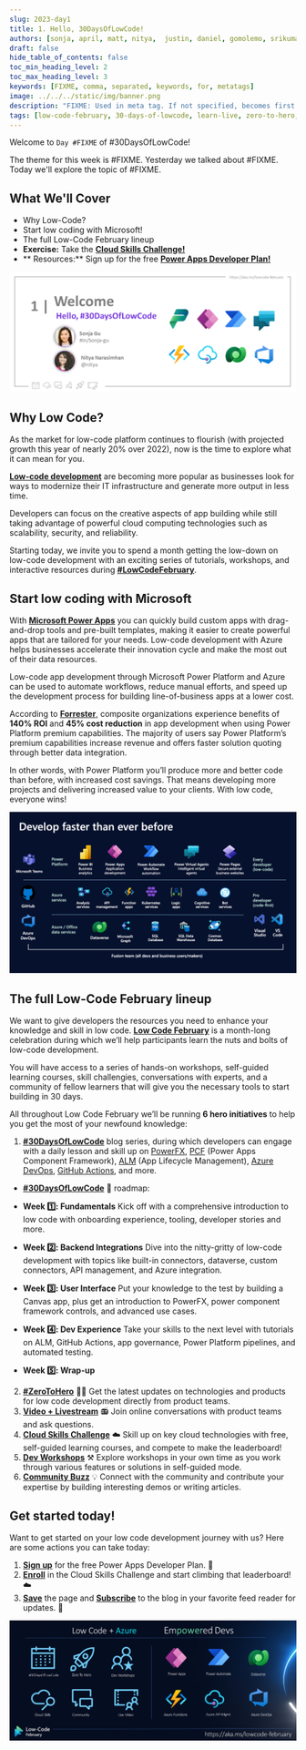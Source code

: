 ```yaml
---
slug: 2023-day1
title: 1. Hello, 30DaysOfLowCode!
authors: [sonja, april, matt, nitya,  justin, daniel, gomolemo, srikumar, julia, kartik, sameer, taiki, marcel , evan, casey,linda, phil]
draft: false
hide_table_of_contents: false
toc_min_heading_level: 2
toc_max_heading_level: 3
keywords: [FIXME, comma, separated, keywords, for, metatags]
image: ../../../static/img/banner.png
description: "FIXME: Used in meta tag. If not specified, becomes first line of Markdown" 
tags: [low-code-february, 30-days-of-lowcode, learn-live, zero-to-hero, ask-the-expert,fusion-teams, power-platform]
---
```


<head>
  <meta name="twitter:url" 
    content="https://microsoft.github.io/Low-Code/blog/slug-FIXME" />
  <meta name="twitter:title" 
    content="FIXME: Title Of Post" />
  <meta name="twitter:description" 
    content="FIXME: Post Description" />
  <meta name="twitter:image" 
    content="FIXME: Post Image" />
  <meta name="twitter:card" content="summary_large_image" />
  <meta name="twitter:creator" 
    content="@nitya" />
  <meta name="twitter:site" content="@AzureAdvocates" /> 
  <link rel="canonical" 
    href="https://microsoft.github.io/Low-Code/blog/slug-FIXME" />
</head>

Welcome to `Day #FIXME` of #30DaysOfLowCode!

The theme for this week is #FIXME. Yesterday we talked about #FIXME. Today we'll explore the topic of #FIXME.

## What We'll Cover
 * Why Low-Code?
 * Start low coding with Microsoft!
 * The full Low-Code February lineup  
 * **Exercise:** Take the [**Cloud Skills Challenge!**](https://learn.microsoft.com/training/challenges?id=464c05e3-f1ae-400f-b5df-2dcd5299d347&%3FWT.mc_id=javascript-82212-ninarasi)
 * ** Resources:** Sign up for the free [**Power Apps Developer Plan!**](https://aka.ms/lowcode-february/devplan)

<!-- FIXME: banner image -->
![Empty Banner Placeholder](./Feb01%20-%20Hello.png)


<!-- ************************************* -->
<!--  AUTHORS: ONLY UPDATE BELOW THIS LINE -->
<!-- ************************************* -->


## Why Low Code?

As the market for low-code platform continues to flourish (with projected growth this year of nearly 20% over 2022), now is the time to explore what it can mean for you. 

[**Low-code development**](https://powerapps.microsoft.com/what-is-low-code/) are becoming more popular as businesses look for ways to modernize their IT infrastructure and generate more output in less time. 

Developers can focus on the creative aspects of app building while still taking advantage of powerful cloud computing technologies such as scalability, security, and reliability.

Starting today, we invite you to spend a month getting the low-down on low-code development with an exciting series of tutorials, workshops, and interactive resources during [**#LowCodeFebruary**](https://aka.ms/lowcode-february).

## Start low coding with Microsoft

With [**Microsoft Power Apps**](https://powerapps.microsoft.com/) you can quickly build custom apps with drag-and-drop tools and pre-built templates, making it easier to create powerful apps that are tailored for your needs.  Low-code development with Azure helps businesses accelerate their innovation cycle and make the most out of their data resources. 

Low-code app development through Microsoft Power Platform and Azure can be used to automate workflows, reduce manual efforts, and speed up the development process for building line-of-business apps at a lower cost.

According to [**Forrester**](https://aka.ms/2022ForresterTEI), composite organizations experience benefits of **140% ROI** and **45% cost reduction** in app development when using Power Platform premium capabilities. The majority of users say Power Platform’s premium capabilities increase revenue and offers faster solution quoting through better data integration. 

In other words, with Power Platform you’ll produce more and better code than before, with increased cost savings. That means developing more projects and delivering increased value to your clients. With low code, everyone wins!

![Empty Banner Placeholder](./01%20-%20Kickoff.png)

## The full Low-Code February lineup

We want to give developers the resources you need to enhance your knowledge and skill in low code. [**Low Code February**](https://aka.ms/lowcode-february) is a month-long celebration during which we’ll help participants learn the nuts and bolts of low-code development. 

You will have access to a series of hands-on workshops, self-guided learning courses, skill challengies, conversations with experts, and a community of fellow learners that will give you the necessary tools to start building in 30 days. 

All throughout Low Code February we’ll be running **6 hero initiatives** to help you get the most of your newfound knowledge:

1. [**#30DaysOfLowCode**](https://microsoft.github.io/Low-Code/lowcode-february/30Days/) blog series, during which developers can engage with a daily lesson and skill up on [PowerFX](https://learn.microsoft.com/power-platform/power-fx/overview), [PCF](https://learn.microsoft.com/power-apps/developer/component-framework/overview) (Power Apps Component Framework), [ALM](https://learn.microsoft.com/power-platform/alm/overview-alm) (App Lifecycle Management), [Azure DevOps](https://azure.microsoft.com/products/devops/), [GitHub Actions](https://learn.microsoft.com/power-platform/alm/devops-github-actions), and more. 

* [**#30DaysOfLowCode**](https://microsoft.github.io/Low-Code/lowcode-february/30Days/) 📅 roadmap:

* **Week 1️⃣: Fundamentals** Kick off with a comprehensive introduction to low code with onboarding experience, tooling, developer stories and more.
* **Week 2️⃣: Backend Integrations** Dive into the nitty-gritty of low-code development with topics like built-in connectors, dataverse, custom connectors, API management, and Azure integration. 
* **Week 3️⃣: User Interface** 
Put your knowledge to the test by building a Canvas app, plus get an introduction to PowerFX, power component framework controls, and advanced use cases.
* **Week 4️⃣: Dev Experience**
Take your skills to the next level with tutorials on ALM, GitHub Actions, app governance, Power Platform pipelines, and automated testing. 
* **Week 5️⃣: Wrap-up**

2. [**#ZeroToHero**](/lowcode-february/ZeroToHero/) 🦸‍♀️ Get the latest updates on technologies and products for low code development directly from product teams.
3. [**Video + Livestream**](/lowcode-february/Video-Live/) 📻 Join online conversations with product teams and ask questions.  
4. [**Cloud Skills Challenge**](https://aka.ms/lowcode-february/challenge) ☁️ Skill up on key cloud technologies with free, self-guided learning courses, and compete to make the leaderboard!
5. [**Dev Workshops**](/docs/intro/) ⚒️ Explore workshops in your own time as you work through various 
features or solutions in self-guided mode.
6. [**Community Buzz**](https://pnp.github.io/powerplatform-samples/) 💡 Connect with the community and contribute your expertise by building interesting demos or writing articles.

## Get started today!

Want to get started on your low code development journey with us? Here are some actions you can take today:

1. [**Sign up**](https://aka.ms/lowcode-february/devplan) for the free Power Apps Developer Plan. 🙌 
2. [**Enroll**](https://aka.ms/lowcode-february/challenge) in the Cloud Skills Challenge and start climbing that leaderboard! ☁️
3. [**Save**](http://aka.ms/lowcode-february) the page and [**Subscribe**](https://microsoft.github.io/Low-Code/blog/rss.xml) to the blog in your favorite feed reader for updates. 🔖

![Empty Banner Placeholder](./Feb01%20-%20Banner.png)
